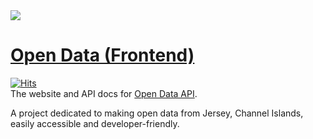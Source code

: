 <img src="https://i.imgur.com/cGmNZpq.png">

# [Open Data (Frontend)](https://data.glitch.je)
[![Hits](https://hitcount.dev/p/glitchjsy/data-frontend.svg)](https://hitcount.dev/p/glitchjsy/data-frontend)  
The website and API docs for [Open Data API](https://github.com/glitchjsy/data-api).

A project dedicated to making open data from Jersey, Channel Islands, easily accessible and developer-friendly.